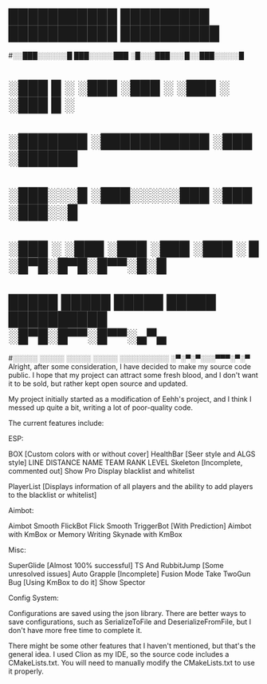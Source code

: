 # ███████████   █████████   ███████████ ██████████
#░░███░░░░░░█  ███░░░░░███ ░█░░░███░░░█░░███░░░░░█
# ░███   █ ░  ░███    ░███ ░   ░███  ░  ░███  █ ░
# ░███████    ░███████████     ░███     ░██████
# ░███░░░█    ░███░░░░░███     ░███     ░███░░█
# ░███  ░     ░███    ░███     ░███     ░███ ░   █ ░█▀█░█▀█░█▀▀░█░█
# █████       █████   █████    █████    ██████████ ░█▀█░█▀▀░█▀▀░▄▀▄
#░░░░░       ░░░░░   ░░░░░    ░░░░░    ░░░░░░░░░░  ░▀░▀░▀░░░▀▀▀░▀░▀
Alright, after some consideration, I have decided to make my source code public. I hope that my project can attract some fresh blood, and I don't want it to be sold, but rather kept open source and updated.

My project initially started as a modification of Eehh's project, and I think I messed up quite a bit, writing a lot of poor-quality code.

The current features include:

ESP:

BOX [Custom colors with or without cover]
HealthBar [Seer style and ALGS style]
LINE
DISTANCE
NAME
TEAM
RANK
LEVEL
Skeleton [Incomplete, commented out]
Show Pro
Display blacklist and whitelist


PlayerList [Displays information of all players and the ability to add players to the blacklist or whitelist]


Aimbot:

Aimbot Smooth
FlickBot
Flick Smooth
TriggerBot [With Prediction]
Aimbot with KmBox or Memory Writing
Skynade with KmBox



Misc:

SuperGlide [Almost 100% successful]
TS And RubbitJump [Some unresolved issues]
Auto Grapple [Incomplete]
Fusion Mode
Take TwoGun Bug [Using KmBox to do it]
Show Spector



Config System:

Configurations are saved using the json library. There are better ways to save configurations, such as SerializeToFile and DeserializeFromFile, but I don't have more free time to complete it.


There might be some other features that I haven't mentioned, but that's the general idea. I used Clion as my IDE, so the source code includes a CMakeLists.txt. You will need to manually modify the CMakeLists.txt to use it properly.
